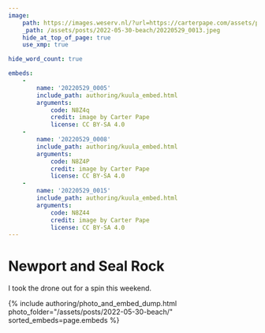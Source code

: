 ```yaml
---
image:
    path: https://images.weserv.nl/?url=https://carterpape.com/assets/posts/2022-05-30-beach/20220529_0013.jpeg&w=1120&output=webp&we
    _path: /assets/posts/2022-05-30-beach/20220529_0013.jpeg
    hide_at_top_of_page: true
    use_xmp: true

hide_word_count: true

embeds:
    -
        name: '20220529_0005'
        include_path: authoring/kuula_embed.html
        arguments:
            code: N8Z4q
            credit: image by Carter Pape
            license: CC BY-SA 4.0
    -
        name: '20220529_0008'
        include_path: authoring/kuula_embed.html
        arguments:
            code: N8Z4P
            credit: image by Carter Pape
            license: CC BY-SA 4.0
    -
        name: '20220529_0015'
        include_path: authoring/kuula_embed.html
        arguments:
            code: N8Z44
            credit: image by Carter Pape
            license: CC BY-SA 4.0
---
```


# Newport and Seal Rock

I took the drone out for a spin this weekend.

{% include authoring/photo_and_embed_dump.html
    photo_folder="/assets/posts/2022-05-30-beach/"
    sorted_embeds=page.embeds
%}

